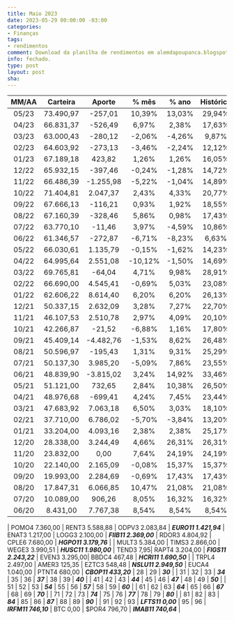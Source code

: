 ```yaml
---
title: Maio 2023
date: 2023-05-29 00:00:00 -03:00
categories:
- Finanças
tags:
- rendimentos
comment: Download da planilha de rendimentos em alemdapoupanca.blogspot.com
info: fechado.
type: post
layout: post
sha: 
---
```


| **MM/AA** | **Carteira** | **Aporte** | **% mês** | **% ano** | **Histórico** | **CAGR** |
|:---------:|:------------:|:----------:|:---------:|:---------:|:-------------:|:--------:|
| 05/23     | 73.490,97    | -257,01    | 10,39%    | 13,03%    | 29,94%        | 9,12%    |
| 04/23     | 66.831,37    | -526,49    | 6,97%     | 2,38%     | 17,63%        | 5,72%    |
| 03/23     | 63.000,43    | -280,12    | -2,06%    | -4,26%    | 9,87%         | 3,38%    |
| 02/23     | 64.603,92    | -273,13    | -3,46%    | -2,24%    | 12,12%        | 4,25%    |
| 01/23     | 67.189,18    | 423,82     | 1,26%     | 1,26%     | 16,05%        | 5,74%    |
| 12/22     | 65.932,15    | -397,46    | -0,24%    | -1,28%    | 14,72%        | 5,46%    |
| 11/22     | 66.486,39    | -1.255,98  | -5,22%    | -1,04%    | 14,89%        | 5,71%    |
| 10/22     | 71.404,81    | 2.047,37   | 2,43%     | 4,33%     | 20,77%        | 8,12%    |
| 09/22     | 67.666,13    | -116,21    | 0,93%     | 1,92%     | 18,55%        | 7,57%    |
| 08/22     | 67.160,39    | -328,46    | 5,86%     | 0,98%     | 17,43%        | 7,40%    |
| 07/22     | 63.770,10    | -11,46     | 3,97%     | -4,59%    | 10,86%        | 4,87%    |
| 06/22     | 61.346,57    | -272,87    | -6,71%    | -8,23%    | 6,63%         | 3,13%    |
| 05/22     | 66.030,61    | 1.135,79   | -0,15%    | -1,62%    | 14,23%        | 6,88%    |
| 04/22     | 64.995,64    | 2.551,08   | -10,12%   | -1,50%    | 14,69%        | 7,41%    |
| 03/22     | 69.765,81    | -64,04     | 4,71%     | 9,98%     | 28,91%        | 14,86%   |
| 02/22     | 66.690,00    | 4.545,41   | -0,69%    | 5,03%     | 23,08%        | 12,60%   |
| 01/22     | 62.606,22    | 8.614,40   | 6,20%     | 6,20%     | 26,13%        | 14,94%   |
| 12/21     | 50.337,15    | 2.632,09   | 3,28%     | 7,27%     | 22,70%        | 13,79%   |
| 11/21     | 46.107,53    | 2.510,78   | 2,97%     | 4,09%     | 20,10%        | 12,99%   |
| 10/21     | 42.266,87    | -21,52     | -6,88%    | 1,16%     | 17,80%        | 12,26%   |
| 09/21     | 45.409,14    | -4.482,76  | -1,53%    | 8,62%     | 26,48%        | 19,27%   |
| 08/21     | 50.596,97    | -195,43    | 1,31%     | 9,31%     | 25,29%        | 19,76%   |
| 07/21     | 50.137,30    | 3.985,20   | -5,09%    | 7,86%     | 23,55%        | 19,87%   |
| 06/21     | 48.839,90    | -3.815,02  | 3,24%     | 14,92%    | 33,46%        | 30,53%   |
| 05/21     | 51.121,00    | 732,65     | 2,84%     | 10,38%    | 26,50%        | 26,50%   |
| 04/21     | 48.976,68    | -699,41    | 4,24%     | 7,45%     | 23,44%        | 25,82%   |
| 03/21     | 47.683,92    | 7.063,18   | 6,50%     | 3,03%     | 18,10%        | 22,09%   |
| 02/21     | 37.710,00    | 6.786,02   | -5,70%    | -3,84%    | 13,20%        | 17,97%   |
| 01/21     | 33.204,00    | 4.093,16   | 2,38%     | 2,38%     | 25,17%        | 40,03%   |
| 12/20     | 28.338,00    | 3.244,49   | 4,66%     | 26,31%    | 26,31%        | 49,25%   |
| 11/20     | 23.832,00    | 0,00       | 7,64%     | 24,19%    | 24,19%        | 54,23%   |
| 10/20     | 22.140,00    | 2.165,09   | -0,08%    | 15,37%    | 15,37%        | 40,94%   |
| 09/20     | 19.993,00    | 2.284,69   | -0,69%    | 17,43%    | 17,43%        | 61,94%   |
| 08/20     | 17.847,31    | 6.066,85   | 10,47%    | 21,08%    | 21,08%        | 114,90%  |
| 07/20     | 10.089,00    | 906,26     | 8,05%     | 16,32%    | 16,32%        | 147,67%  |
| 06/20     | 8.431,00     | 7.767,38   | 8,54%     | 8,54%     | 8,54%         | 167,46%  |

| POMO4 7.360,00 | RENT3 5.588,88 | ODPV3 2.083,84 | **_EURO11 1.421,94_** | ENAT3 1.217,00 | LOGG3 2.100,00 | **_FIIB11 2.369,00_** | RDOR3 4.804,92 | CPLE6 7.680,00 | **_HGPO11 3.179,76_** | 
| MULT3 5.384,00 | TIMS3 2.866,00 | WEGE3 3.990,51 | **_HUSC11 1.980,00_** | TEND3 7,95| RAPT4 3.204,00 | **_FIGS11 2.243,22_** | EVEN3 3.295,00| BBDC4 467,48 | **_HCRI11 1.690,50_** |
| TRPL4 2.497,00 | AMER3 125,35 | EZTC3 548,48 | **_NSLU11 2.949,50_** | EUCA4 1.040,00 | PTNT4 680,00 | **_CBOP11 433,20_** | 28 | 29 | **_30_** |
| 31 | 32 | 33 | **_34_** | 35 | 36 | **_37_** | 38 | 39 | **_40_** |
| 41 | 42 | 43 | **_44_** | 45 | 46 | **_47_** | 48 | 49 | **_50_** |
| 51 | 52 | 53 | **_54_** | 55 | 56 | **_57_** | 58 | 59 | **_60_** | 
| 61 | 62 | 63 | **_64_** | 65 | 66 | **_67_** | 68 | 69 | **_70_** |
| 71 | 72 | 73 | **_74_** | 75 | 76 | **_77_** | 78 | 79 | **_80_** |
| 81 | 82 | 83 | **_84_** | 85 | 86 | **_87_** | 88 | 89 | **_90_** |
| 91 | 92 | 93 | **_LFTS11 0,00_** | 95 | 96 | **_IRFM11 746,10_** | BTC 0,00 | $POR4 796,70 | **_IMAB11 740,64_** |
